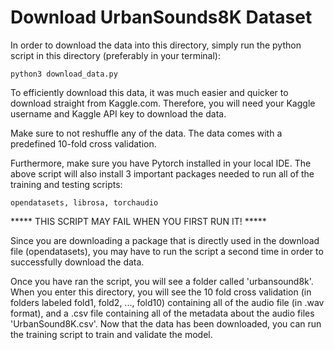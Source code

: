 # Download UrbanSounds8K Dataset

In order to download the data into this directory, simply run the python script in this directory (preferably in your terminal):

    python3 download_data.py
    
    
To efficiently download this data, it was much easier and quicker to download straight from Kaggle.com. Therefore, you will need your Kaggle username and Kaggle API key to download the data.

Make sure to not reshuffle any of the data. The data comes with a predefined 10-fold cross validation. 

Furthermore, make sure you have Pytorch installed in your local IDE. The above script will also install 3 important packages needed to run all of the training and testing scripts:

    opendatasets, librosa, torchaudio
    
***** THIS SCRIPT MAY FAIL WHEN YOU FIRST RUN IT! *****

Since you are downloading a package that is directly used in the download file (opendatasets), you may have to run the script a second time in order to successfully download the data.
    
Once you have ran the script, you will see a folder called 'urbansound8k'. When you enter this directory, you will see the 10 fold cross validation (in folders labeled fold1, fold2, ..., fold10) containing all of the audio file (in .wav format), and a .csv file containing all of the metadata about the audio files 'UrbanSound8K.csv'. Now that the data has been downloaded, you can run the training script to train and validate the model.
